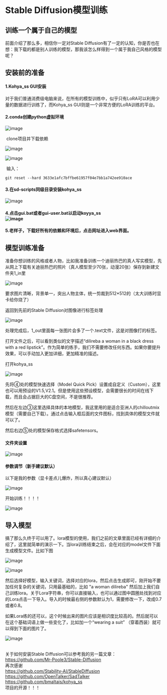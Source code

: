 # Stable Diffusion模型训练

## 训练一个属于自己的模型

前面介绍了那么多，相信你一定对Stable Diffusion有了一定的认知，你是否也在想：我下载的都是别人训练的模型，那我该怎么样得到一个属于我自己风格的模型呢？

## 安装前的准备

#### 1.Kohya_ss GUI安装

 对于我们普通消费级电脑来说，在所有的模型训练中，似乎只有LoRA可以利用少量的数据进行训练了，而Kohya_ss GUI则是一个非常方便的LoRA训练的平台。

#### 2.conda创建python虚拟环境

 ![image](https://github.com/Mr-Poole3/Lora-model/assets/112788987/e39f6f10-1268-4667-a1f5-57fd39d1367e)


​	clone项目并下载依赖

![image](https://github.com/Mr-Poole3/Lora-model/assets/112788987/7a2772f7-24dc-4590-8cef-64bfe43cebdd)


![image](https://github.com/Mr-Poole3/Lora-model/assets/112788987/a482b795-9362-41c7-98dc-784a79164cd6)

​		输入：

```
git reset --hard 3633e1afc7bffbe61957f04e7bb1a742ee910ace
```

#### 3.在sd-scripts同级目录安装kohya_ss

![image](https://github.com/Mr-Poole3/Lora-model/assets/112788987/04f8a1d0-8ad8-4706-9c02-6b35ed036205)

#### 4.点击gui.bat或者gui-user.bat以启动koyya_ss<br>![image](https://github.com/Mr-Poole3/Lora-model/assets/112788987/0ae1e34a-74a4-4d80-81d5-e12896bf5369)


#### 5.老样子，下载好所有的依赖和环境后，点击网址进入web界面。

## 模型训练准备

准备你想训练的风格或者人物，比如我准备训练一个迪丽热巴的真人写实模型，先从网上下载有关迪丽热巴的照片（真人模型至少70张，动漫20张）保存到新建文件夹1_in里

![image](https://github.com/Mr-Poole3/Lora-model/assets/112788987/c85a1188-e1ef-46a0-8b7b-fbad0552cdab)


要求图片清晰，背景单一，突出人物主体，统一剪裁到512*512的（太大训练时显卡给你烧了）

<!--在1_in的同级文件夹里新建1_out，log，model用于储存。-->

返回到先前的Stable Diffusion对图像进行标签处理

![image](https://github.com/Mr-Poole3/Lora-model/assets/112788987/23a08530-90ca-425d-abc5-cf08ee87615c)


处理完成后，1_out里面每一张图片会多了一个.text文件，这是对图像打的标签。

打开文件之后，可以看到类似的文字描述“dilireba a woman in a black dress with a red lipstick”。作为简单的练手，我们不需要修改任何东西。如果你要提升效果，可以手动加入更加详细，更加精准的描述。

打开kohya_ss

![image](https://github.com/Mr-Poole3/Lora-model/assets/112788987/b421ccf3-dc45-43d8-b656-47eb0e529651)


先将④处的模型快速选择（Model Quick Pick）设置成自定义（Custom），这里也可以用预设的V1.5,V2.1。但是使用这些预设模型，会需要很长的时间在线下载，而且会占据巨大的C盘空间，不是很推荐。

然后在左边③这里选择具体的本地模型，我这里用的是适合亚洲人的chilloutmix模型（需要自己下载）。通过点击输入框后面的文件图标，找到具体的模型文件就可以了。

然后右边⑤处的模型保存格式选择safetensors。

#### 文件夹设置

![image](https://github.com/Mr-Poole3/Lora-model/assets/112788987/05f38c9a-4bb8-49a1-869f-7c214b44e554)


#### 参数调节（新手建议默认）

以下是我的参数（显卡差点儿爆炸，所以真心建议默认）

![image](https://github.com/Mr-Poole3/Lora-model/assets/112788987/681f4b1d-990c-4203-8847-6f105427f053)


开始训练！！！！

![image](https://github.com/Mr-Poole3/Lora-model/assets/112788987/50b77c33-3b73-438f-b71d-3eb05e6d3d6b)


<!--我的3060 laptop训练了大概5小时-->

## 导入模型

搞了那么久终于可以用了。lora模型的使用，我们之前的文章里面已经有详细的介绍了，这里就简单的演示一下。当lora训练结束之后，会在对应的model文件下面生成模型文件。比如下图

![image](https://github.com/Mr-Poole3/Lora-model/assets/112788987/86abf699-c3b9-45de-abb2-385cc399895a)


![image](https://github.com/Mr-Poole3/Lora-model/assets/112788987/2fb99877-6ad5-4c9d-9a9e-be31880cf23c)


然后选择好模型，输入关键词，选择对应的lora，然后点击生成即可，刚开始不要加任何复杂的关键词，只用最基础的，比如 "a woman dilireba" 然后加上我们自己训练lora。关于Lora字符串，你可以直接输入，也可以通过图中圆圈处找到对应的Lora点击一下导入。导入的时候最右侧的参数默认为1，需要修改一下，改成0.7或者0.8。

如果Lora练的还可以，这个时候出来的图片应该是相识度比较高的。然后就可以在这个基础词语上做一些变化了，比如加一个“wearing a suit” （穿着西装）就可以得到下面的图片了。

![image](https://github.com/Mr-Poole3/Lora-model/assets/112788987/06af114e-57d1-4f3a-a86e-7c5cb7f3fefd)

<br>关于如何安装Stable Diffusion可以参考我的另一篇文章：https://github.com/Mr-Poole3/Stable-Diffusion
<br>
再次感谢<br>https://github.com/Stability-AI/StableDiffusion<br>
https://github.com/OpenTalker/SadTalker<br>
https://github.com/bmaltais/kohya_ss<br>
项目的开源！！！
